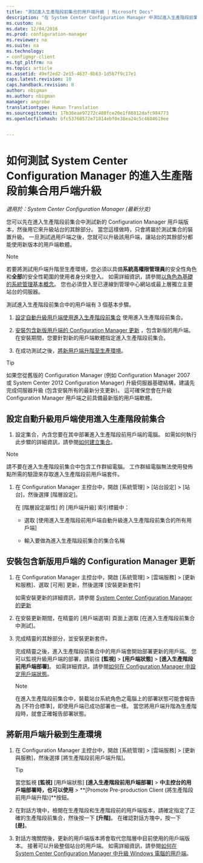 ```yaml
---
title: "測試進入生產階段前集合的用戶端升級 | Microsoft Docs"
description: "在 System Center Configuration Manager 中測試進入生產階段前集合的用戶端升級。"
ms.custom: na
ms.date: 12/04/2016
ms.prod: configuration-manager
ms.reviewer: na
ms.suite: na
ms.technology:
- configmgr-client
ms.tgt_pltfrm: na
ms.topic: article
ms.assetid: 49ef2ed2-2e15-4637-8b63-1d5b7f9c17e1
caps.latest.revision: 10
caps.handback.revision: 0
author: nbigman
ms.author: nbigman
manager: angrobe
translationtype: Human Translation
ms.sourcegitcommit: 17b36eae97272c408fce20e1f88812dafc984773
ms.openlocfilehash: bfc53760572e71814ebf0e38ea24c5c4684619ee


---
```

# <a name="how-to-test-client-upgrades-in-a-preproduction-collection-in-system-center-configuration-manager"></a>如何測試 System Center Configuration Manager 的進入生產階段前集合用戶端升級

*適用於：System Center Configuration Manager (最新分支)*

您可以先在進入生產階段前集合中測試新的 Configuration Manager 用戶端版本，然後用它來升級站台的其餘部分。  當您這樣做時，只會將屬於測試集合的裝置升級。 一旦測試過用戶端之後，您就可以升級該用戶端，讓站台的其餘部分都能使用新版本的用戶端軟體。

> [!NOTE]
> 若要將測試用戶端升階至生產環境，您必須以具備**系統高權限管理員**的安全性角色和**全部**的安全性範圍的使用者身分來登入。 如需詳細資訊，請參閱[以角色為基礎的系統管理基本概念](/sccm/core/understand/fundamentals-of-role-based-administration)。 您也必須登入至已連線到管理中心網站或最上層獨立主要站台的伺服器。

 測試進入生產階段前集合中的用戶端有 3 個基本步驟。  

1.  [設定自動升級用戶端使用進入生產階段前集合](#BKMK_config) 使用進入生產階段前集合。  

2.  [安裝包含新版用戶端的 Configuration Manager 更新](#BKMK_install) ，包含新版的用戶端。 在安裝期間，您要針對新的用戶端軟體指定進入生產階段前集合。  

3.  在成功測試之後，[將新用戶端升階至生產環境](#BKMK_promote)。  

> [!TIP]  
>  如果您從舊版的 Configuration Manager \(例如 Configuration Manager 2007 或 System Center 2012 Configuration Manager\) 升級伺服器基礎結構，建議先完成伺服器升級 (包含安裝所有的最新分支更新)。 這可確保您會在升級 Configuration Manager 用戶端之前具備最新版的用戶端軟體。  

##  <a name="a-namebkmkconfiga-to-configure-automatic-client-upgrades-to-use-a-preproduction-collection"></a><a name="BKMK_config"></a> 設定自動升級用戶端使用進入生產階段前集合  

1. 設定集合，內含您要在其中部署進入生產階段前用戶端的電腦。 如需如何執行此步驟的詳細資訊，請參閱[如何建立集合](..\collections\create-collections.md)。

> [!NOTE]
> 請不要在進入生產階段前集合中包含工作群組電腦。 工作群組電腦無法使用發佈點所需的驗證來存取進入生產階段前用戶端套件。   

1.  在 Configuration Manager 主控台中，開啟 [系統管理] > [站台設定] > [站台]，然後選擇 [階層設定]。  

     在 [階層設定屬性]  的 [用戶端升級] 索引標籤中：  

    -   選取 [使用進入生產階段前用戶端自動升級進入生產階段前集合的所有用戶端]   

    -   輸入要做為進入生產階段前集合的集合名稱  


##  <a name="a-namebkmkinstalla-to-install-a-configuration-manager-update-that-includes-a-new-version-of-the-client"></a><a name="BKMK_install"></a> 安裝包含新版用戶端的 Configuration Manager 更新  

1.  在 Configuration Manager 主控台中，開啟 [系統管理] > [雲端服務] > [更新和服務]、選取 [可用] 更新，然後選擇 [安裝更新套件]  

     如需安裝更新的詳細資訊，請參閱 [System Center Configuration Manager 的更新](../../../../core/servers/manage/updates.md)  

2.  在安裝更新期間，在精靈的 [用戶端選項] 頁面上選取 [在進入生產階段前集合中測試]。  

3.  完成精靈的其餘部分，並安裝更新套件。  

     完成精靈之後，進入生產階段前集合中的用戶端會開始部署更新的用戶端。 您可以監視升級用戶端的部署，請前往 **[監視]** > **[用戶端狀態]** > **[進入生產階段前用戶端部署]**。 如需詳細資訊，請參閱[如何在 Configuration Manager 中設定用戶端狀態](../../../../core/clients/deploy/monitor-client-deployment-status.md)。

    > [!NOTE]
    > 在進入生產階段前集合中，裝載站台系統角色之電腦上的部署狀態可能會報告為 [不符合標準]，即使用戶端已成功部署也一樣。 當您將用戶端升階為生產階段時，就會正確報告部署狀態。

##  <a name="a-namebkmkpromotea-to-promote-the-new-client-to-production"></a><a name="BKMK_promote"></a> 將新用戶端升級到生產環境  

1.  在 Configuration Manager 主控台中，開啟 [系統管理] > [雲端服務] > [更新與服務]，然後選擇 [將生產階段前用戶端升階]。

    > [!TIP]
    > 當您監視 **[監視]** [用戶端狀態] **[進入生產階段前用戶端部署]** > **中主控台的用戶端部署時，也可以使用** > **[Promote Pre-production Client (將生產階段前用戶端升階)]**按鈕。

2.  在對話方塊中，檢閱在生產階段和生產階段前的用戶端版本，請確定指定了正確的生產階段前集合，然後按一下 **[升階]**。 在確認對話方塊中，按一下 **[是]**。  

3.  對話方塊關閉後，更新的用戶端版本將會取代您階層中目前使用的用戶端版本。 接著可以升級整個站台的用戶端。 如需詳細資訊，請參閱[如何在 System Center Configuration Manager 中升級 Windows 電腦的用戶端](../../../../core/clients/manage/upgrade/upgrade-clients-for-windows-computers.md)。  



<!--HONumber=Dec16_HO3-->


